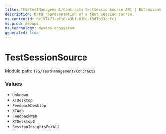 ```yaml
---
title: TFS/TestManagement/Contracts TestSessionSource API | Extensions for Azure DevOps Services
description: Data representation of a test session source.
ms.contentid: 0e157473-ef10-43bf-83fc-f5d7b33ccfc1
ms.prod: devops
ms.technology: devops-ecosystem
generated: true
---
```


# TestSessionSource

Module path: `TFS/TestManagement/Contracts`


### Values

* `Unknown` 
* `XTDesktop` 
* `FeedbackDesktop` 
* `XTWeb` 
* `FeedbackWeb` 
* `XTDesktop2` 
* `SessionInsightsForAll`